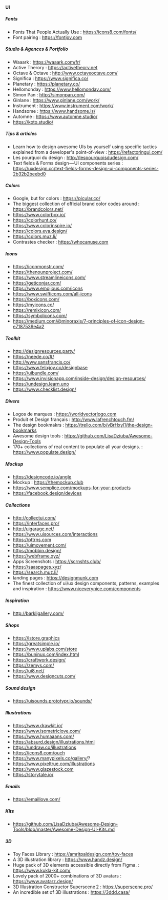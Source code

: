 #### UI

##### Fonts
- Fonts That People Actually Use : https://icons8.com/fonts/
- Font pairing : https://fontjoy.com

##### Studio & Agences & Portfolio
- Waaark : https://waaark.com/fr/
- Active Therory : https://activetheory.net
- Octave & Octave : http://www.octaveoctave.com/
- Significa : https://www.significa.co/
- Planetary : https://planetary.co/
- Hellomonday : https://www.hellomonday.com/
- Simon Pan : http://simonpan.com/
- Ginlane : https://www.ginlane.com/work/
- Instrument : https://www.instrument.com/work/
- Handsome : https://www.handsome.is/
- Automne : https://www.automne.studio/
- https://koto.studio/

##### Tips & articles
- Learn how to design awesome UIs by yourself using specific tactics explained from a developer's point-of-view : https://refactoringui.com/
- Les pourquoi du design : http://lespourquoisdudesign.com/
- Text fields & Forms design — UI components series : https://uxdesign.cc/text-fields-forms-design-ui-components-series-2b32b2beebd0

##### Colors
- Google, but for colors : https://picular.co/
- The biggest collection of official brand color codes around : https://brandcolors.net/
- https://www.colorbox.io/
- https://colorhunt.co/
- https://www.colorinspire.io/
- https://colors.eva.design/
- https://colors.muz.li/
- Contrastes checker : https://whocanuse.com

##### Icons
- https://iconmonstr.com/
- https://thenounproject.com/
- https://www.streamlineicons.com/
- https://geticonjar.com/
- https://www.emojious.com/icons
- https://www.swifticons.com/all-icons
- https://boxicons.com/ 
- https://myicons.co/
- https://remixicon.com/
- https://symbolicons.com/
- https://medium.com/@minoraxis/7-principles-of-icon-design-e7187539e4a2

##### Toolkit
- http://designresources.party/ 
- https://neede.co/#/
- http://www.sansfrancis.co/
- https://www.felixjoy.co/designbase
- https://uibundle.com/
- https://www.invisionapp.com/inside-design/design-resources/
- https://undesign.learn.uno
- https://www.checklist.design/

##### Divers
- Logos de marques : https://worldvectorlogo.com
- Produit et Design français : http://www.lafrenchtouch.fm/
- The design bookmakrs : https://trello.com/b/vBrHxyl1/the-design-bookmarks
- Awesome design tools : https://github.com/LisaDziuba/Awesome-Design-Tools
- 170+ collections of real content to populate all your designs.  : https://www.populate.design/

##### Mockup
- https://designcode.io/angle
- Mockup : https://themockup.club
- https://www.semplice.com/mockups-for-your-products
- https://facebook.design/devices

##### Collections
- http://collectui.com/
- https://interfaces.pro/
- http://uigarage.net/
- https://www.uisources.com/interactions
- https://pttrns.com
- https://uimovement.com/
- https://mobbin.design/
- https://webframe.xyz/
- Apps Screenshots : https://scrnshts.club/
- https://saaspages.xyz/
- https://search.muz.li/
- landing pages : https://designmunk.com
- The finest collection of ui/ux design components, patterns, examples and inspiration : https://www.niceverynice.com/components

##### Inspiration
- http://barkligallery.com/

##### Shops
- https://lstore.graphics
- https://greatsimple.io/
- https://www.uplabs.com/store
- https://buninux.com/index.html
- https://craftwork.design/
- https://zemys.com/
- https://ui8.net/
- https://www.designcuts.com/

##### Sound design
- https://uisounds.prototypr.io/sounds/

##### Illustrations
- https://www.drawkit.io/
- https://www.isometriclove.com/
- https://www.humaaans.com/
- https://absurd.design/illustrations.html
- https://undraw.co/illustrations
- https://icons8.com/ouch
- https://www.manypixels.co/gallery/?
- https://www.pixeltrue.com/illustrations
- https://www.glazestock.com
- https://storytale.io/

##### Emails
- https://emaillove.com/

##### Kits
- https://github.com/LisaDziuba/Awesome-Design-Tools/blob/master/Awesome-Design-UI-Kits.md

##### 3D
- Toy Faces Library : https://amritpaldesign.com/toy-faces
- A 3D illustration library : https://www.handz.design/
- Huge pack of 3D elements accessible directly from Figma. : https://www.kukla-kit.com/
- Lovely pack of 2000+ combinations of 3D avatars : https://www.avatarz.design/
- 3D Illustration Constructor Superscene 2 : https://superscene.pro/
- An incredible set of 3D illustrations : https://3ddd.casa/

